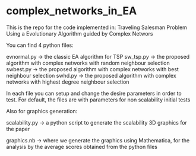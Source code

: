 # complex_networks_in_EA

This is the repo for the code implemented in: Traveling Salesman Problem Using a Evolutionary Algorithm guided by Complex Networs

You can find 4 python files:

evnormal.py -> the classic EA algorithm for TSP
sw_tsp.py -> the proposed algorithm with complex networks with random neighbour selection
swbest.py -> the proposed algorithm with complex networks with best neighbour selection
swhd.py -> the proposed algorithm with complex networks with highest degree neighbour selection

In each file you can setup and change the desire parameters in order to test.
For default, the files are with parameters for non scalability initial tests 

Also for graphics generation:

scalability.py -> a python script to generate the scalability 3D graphics for the paper 

graphics.nb -> where we generate the graphics using Mathematica, for the analysis by the average scores obtained from the python files



